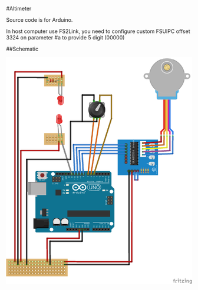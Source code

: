 #Altimeter

Source code is for Arduino.

In host computer use FS2Link, you need to configure custom FSUIPC offset 3324 on parameter #a
to provide 5 digit (00000)

##Schematic

![My image](altimetro_bb.png)
